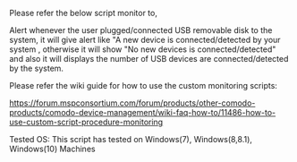 Please refer the below script monitor to,

Alert whenever the user plugged/connected USB removable disk to the system, it will give alert like "A new device is connected/detected by your system , otherwise it will show "No new devices is connected/detected" and also it will displays the number of USB devices are connected/detected by the system.

Please refer the wiki guide for how to use the custom monitoring scripts:

https://forum.mspconsortium.com/forum/products/other-comodo-products/comodo-device-management/wiki-faq-how-to/11486-how-to-use-custom-script-procedure-monitoring

Tested OS: This script has tested on Windows(7), Windows(8,8.1), Windows(10) Machines